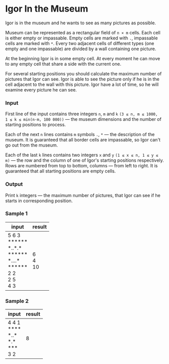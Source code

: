# Igor In the Museum

Igor is in the museum and he wants to see as many pictures as possible.

Museum can be represented as a rectangular field of `n × m` cells. Each cell is either empty or impassable. Empty cells
are marked with `.`, impassable cells are marked with `*`. Every two adjacent cells of different types (one empty and
one impassable) are divided by a wall containing one picture.

At the beginning Igor is in some empty cell. At every moment he can move to any empty cell that share a side with the
current one.

For several starting positions you should calculate the maximum number of pictures that Igor can see. Igor is able to
see the picture only if he is in the cell adjacent to the wall with this picture. Igor have a lot of time, so he will
examine every picture he can see.

### Input

First line of the input contains three integers `n`, `m` and `k` `(3 ≤ n, m ≤ 1000, 1 ≤ k ≤ min(n·m, 100 000))` — the
museum dimensions and the number of starting positions to process.

Each of the next `n` lines contains `m` symbols `.`, `*` — the description of the museum. It is guaranteed that all
border cells are impassable, so Igor can't go out from the museum.

Each of the last `k` lines contains two integers `x` and `y` `(1 ≤ x ≤ n, 1 ≤ y ≤ m)` — the row and the column of one of
Igor's starting positions respectively. Rows are numbered from top to bottom, columns — from left to right. It is
guaranteed that all starting positions are empty cells.

### Output

Print `k` integers — the maximum number of pictures, that Igor can see if he starts in corresponding position.

### Sample 1

| input                                                                                          | result        |
|------------------------------------------------------------------------------------------------|---------------|
| 5 6 3<br>\*\*\*\*\*\*<br>\*..\*.\*<br>\*\*\*\*\*\*<br>\*....\*<br>\******<br>2 2<br>2 5<br>4 3 | 6<br>4<br>10  |

### Sample 2

| input                                                 | result |
|-------------------------------------------------------|--------|
| 4 4 1<br>\*\*\*\*<br>\*..\*<br>\*.\**<br>****<br>3 2  | 8      |
